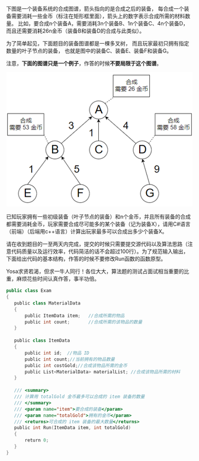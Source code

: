 下图是一个装备系统的合成图谱，箭头指向的是合成之后的装备， 每合成一个装备需要消耗一些金币（标注在矩形框里面），箭头上的数字表示合成所需的材料数量。 比如，要合成n个装备A，需要消耗3n个装备B、1n个装备C、4n个装备D， 而且还需要消耗26n金币（装备B和装备D的合成与此类似）。

为了简单起见，下面题目的装备图谱都是一棵多叉树， 而且玩家最初只拥有指定数量的叶子节点的装备， 也就是图中的装备C、装备E、装备F和装备G。

注意，**下面的图谱只是一个例子**，作答的时候**不要局限于这个图谱**。

![装备合成图谱](image.png)

已知玩家拥有一些初级装备（叶子节点的装备）和n个金币，并且所有装备的合成都需要消耗金币，玩家需要合成尽可能多的某个装备（记为装备X），请用C#语言（前端）（后端用c++语言）计算出玩家最多可以合成出多少个装备X。

请在收到题目的一至两天内完成，提交的时候只需要提交源代码以及算法思路（注意代码质量以及运行效率，代码简洁的话不会超过100行）。为了规范输入输出，下面给出代码的基本结构，作答的时候不要修改Run函数的函数原型。

Yosa求贤若渴，但求一牛人同行！各位大大，算法题的测试占面试相当重要的比重，麻烦花些时间认真作答，事半功倍。

```cpp
public class Exam
{
   public class MaterialData
   {
       public ItemData item;   //合成所需的物品
       public int count;       //合成所需的该物品的数量
   }

   public class ItemData
   {
       public int id;  //物品 ID
       public int count;//当前拥有的物品数量
       public int costGold;//合成该物品所需的金币
       public List<MaterialData> materialList; //合成该物品所需的材料
   }

   /// <summary>
   /// 计算用 totalGold 金币最多可以合成的 item 装备的数量
   /// </summary>
   /// <param name="item">要合成的装备</param>
   /// <param name="totalGold">拥有的金币</param>
   /// <returns>可合成的 item 装备的最大数量</returns>
   public int Run(ItemData item, int totalGold)
   {
       return 0;
   }
}
```